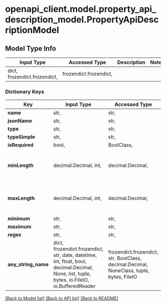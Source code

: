 # openapi_client.model.property_api_description_model.PropertyApiDescriptionModel

## Model Type Info
Input Type | Accessed Type | Description | Notes
------------ | ------------- | ------------- | -------------
dict, frozendict.frozendict,  | frozendict.frozendict,  |  | 

### Dictionary Keys
Key | Input Type | Accessed Type | Description | Notes
------------ | ------------- | ------------- | ------------- | -------------
**name** | str,  | str,  |  | [optional] 
**jsonName** | str,  | str,  |  | [optional] 
**type** | str,  | str,  |  | [optional] 
**typeSimple** | str,  | str,  |  | [optional] 
**isRequired** | bool,  | BoolClass,  |  | [optional] 
**minLength** | decimal.Decimal, int,  | decimal.Decimal,  |  | [optional] value must be a 32 bit integer
**maxLength** | decimal.Decimal, int,  | decimal.Decimal,  |  | [optional] value must be a 32 bit integer
**minimum** | str,  | str,  |  | [optional] 
**maximum** | str,  | str,  |  | [optional] 
**regex** | str,  | str,  |  | [optional] 
**any_string_name** | dict, frozendict.frozendict, str, date, datetime, int, float, bool, decimal.Decimal, None, list, tuple, bytes, io.FileIO, io.BufferedReader | frozendict.frozendict, str, BoolClass, decimal.Decimal, NoneClass, tuple, bytes, FileIO | any string name can be used but the value must be the correct type | [optional]

[[Back to Model list]](../../README.md#documentation-for-models) [[Back to API list]](../../README.md#documentation-for-api-endpoints) [[Back to README]](../../README.md)

